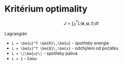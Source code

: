Kritérium optimality 
====================

```math
J = \int_0^T L(\bm{x},\bm{u},t)\,dt
```

Lagrangián
- ``L = \bm{u}^T \bm{R}\,\bm{u}`` - spotřeby energie
- ``L = \bm{x}^T \bm{Q}\,\bm{x}`` - odchýlení od počátku
- ``L = \|\bm{u}\|`` - spotřeby paliva
- ``L = 1`` - času